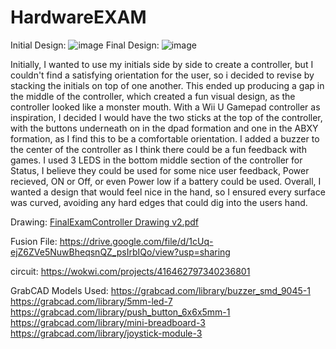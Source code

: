 # HardwareEXAM

Initial Design: ![image](https://github.com/user-attachments/assets/a6ef0b57-5b30-4447-b895-3be031408ed8)
Final Design: ![image](https://github.com/user-attachments/assets/7b858307-9abe-46d0-ad39-bb84c0e8f697)

Initially, I wanted to use my initials side by side to create a controller, but I couldn't find a satisfying orientation for the user, so i decided to revise by stacking the initials on top of one another.
This ended up producing a gap in the middle of the controller, which created a fun visual design, as the controller looked like a monster mouth.
With a Wii U Gamepad controller as inspiration, I decided I would have the two sticks at the top of the controller, with the buttons underneath on in the dpad formation and one in the ABXY formation, as I find this to be a comfortable orientation.
I added a buzzer to the center of the controller as I think there could be a fun feedback with games.
I used 3 LEDS in the bottom middle section of the controller for Status, I believe they could be used for some nice user feedback, Power recieved, ON or Off, or even Power low if a battery could be used.
Overall, I wanted a design that would feel nice in the hand, so I ensured every surface was curved, avoiding any hard edges that could dig into the users hand.

Drawing: [FinalExamController Drawing v2.pdf](https://github.com/user-attachments/files/18028741/FinalExamController.Drawing.v2.pdf)

Fusion File: https://drive.google.com/file/d/1cUq-ejZ6ZVe5NuwBheqsnQZ_psIrbIQo/view?usp=sharing

circuit: https://wokwi.com/projects/416462797340236801

GrabCAD Models Used: https://grabcad.com/library/buzzer_smd_9045-1
https://grabcad.com/library/5mm-led-7
https://grabcad.com/library/push_button_6x6x5mm-1
https://grabcad.com/library/mini-breadboard-3
https://grabcad.com/library/joystick-module-3


